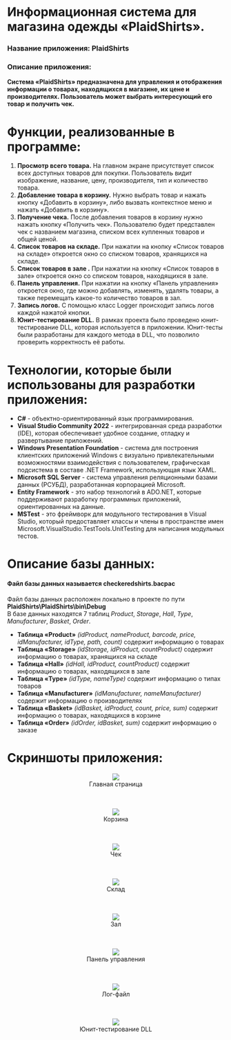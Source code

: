 # Информационная система для магазина одежды «PlaidShirts».
### Название приложения: PlaidShirts
### Описание приложения:
**Система «PlaidShirts» предназначена для управления и отображения информации о товарах, находящихся в магазине, их цене и производителях. Пользователь может выбрать интересующий его товар и получить чек.**

# Функции, реализованные в программе:
1. **Просмотр всего товара.** На главном экране присутствует список всех доступных товаров для покупки. Пользователь видит изображение, название, цену, производителя, тип и количество товара.
2. **Добавление товара в корзину.** Нужно выбрать товар и нажать кнопку «Добавить в корзину», либо вызвать контекстное меню и нажать «Добавить в корзину». 
3. **Получение чека.** После добавления товаров в корзину нужно нажать кнопку «Получить чек». Пользователю будет представлен чек с названием магазина, списком всех купленных товаров и общей ценой.
4. **Список товаров на складе.** При нажатии на кнопку «Список товаров на складе» откроется окно со списком товаров, хранящихся на складе.
4. **Список товаров в зале .** При нажатии на кнопку «Список товаров в зале» откроется окно со списком товаров, находящихся в зале.
4. **Панель управления.** При нажатии на кнопку «Панель управления» откроется окно, где можно добавлять, изменять, удалять товары, а также перемещать какое-то количество товаров в зал.
5. **Запись логов.** С помощью класс Logger происходит запись логов каждой нажатой кнопки. 
6. **Юнит-тестирование DLL.** В рамках проекта было проведено юнит-тестирование DLL, которая используется в приложении. Юнит-тесты были разработаны для каждого метода в DLL, что позволило проверить корректность её работы.

# Технологии, которые были использованы для разработки приложения:
- **C#** - объектно-ориентированный язык программирования.
- **Visual Studio Community 2022** - интегрированная среда разработки (IDE), которая обеспечивает удобное создание, отладку и развертывание приложений.
- **Windows Presentation Foundation** - система для построения клиентских приложений Windows с визуально привлекательными возможностями взаимодействия с пользователем, графическая подсистема в составе .NET Framework, использующая язык XAML.
- **Microsoft SQL Server** - система управления реляционными базами данных (РСУБД), разработанная корпорацией Microsoft.
- **Entity Framework** - это набор технологий в ADO.NET, которые поддерживают разработку программных приложений, ориентированных на данные.
- **MSTest** - это фреймворк для модульного тестирования в Visual Studio, который предоставляет классы и члены в пространстве имен Microsoft.VisualStudio.TestTools.UnitTesting для написания модульных тестов.

# Описание базы данных:
#### Файл базы данных называется checkeredshirts.bacpac <br/>
Файл базы данных расположен локально в проекте по пути **PlaidShirts\PlaidShirts\bin\Debug** </br>
В базе данных находятся 7 таблиц _Product_, _Storage_, _Hall_, _Type_, _Manufacturer_, _Basket_, _Order_.

- **Таблица «Product»** _(idProduct, nameProduct, barcode, price, idManufacturer, idType, path, count)_ содержит информацию о товарах
- **Таблица «Storage»** _(idStorage, idProduct, countProduct)_ содержит информацию о товарах, хранящихся на складе
- **Таблица «Hall»** _(idHall, idProduct, countProduct)_ содержит информацию о товарах, находящихся в зале
- **Таблица «Type»** _(idType, nameType)_ содержит информацию о типах товаров
- **Таблица «Manufacturer»** _(idManufacturer, nameManufacturer)_ содержит информацию о производителях
- **Таблица «Basket»** _(idBasket, idProduct, count, price, sum)_ содержит информацию о товарах, находящихся в корзине
- **Таблица «Order»** _(idOrder, idBasket, sum)_ содержит информацию о заказе


# Скриншоты приложения:

<p align="center">
  <img <img src="https://github.com/KristinaGurenkova/PlaidShirts/blob/main/Screenshots/MainWindow.png">
</br>Главная страница
</br> </br> </br>
</p>

<p align="center">
  <img <img src="https://github.com/KristinaGurenkova/PlaidShirts/blob/main/Screenshots/Basket.png">
</br>Корзина
</br> </br> </br>
</p>

<p align="center">
  <img <img src="https://github.com/KristinaGurenkova/PlaidShirts/blob/main/Screenshots/Chek.png">
</br>Чек
</br> </br> </br>
</p>

<p align="center">
  <img <img src="https://github.com/KristinaGurenkova/PlaidShirts/blob/main/Screenshots/Storage.png">
</br>Склад
</br> </br> </br>
</p>

<p align="center">
  <img <img src="https://github.com/KristinaGurenkova/PlaidShirts/blob/main/Screenshots/Hall.png">
</br>Зал
</br> </br> </br>
</p>

<p align="center">
  <img <img src="https://github.com/KristinaGurenkova/PlaidShirts/blob/main/Screenshots/Control.png">
</br>Панель управления
</br> </br> </br>
</p>

<p align="center">
  <img <img src="https://github.com/KristinaGurenkova/PlaidShirts/blob/main/Screenshots/log.png">
</br>Лог-файл
</br> </br> </br>
</p>

<p align="center">
  <img <img src="https://github.com/KristinaGurenkova/PlaidShirts/blob/main/Screenshots/UnitTest.png">
</br>Юнит-тестирование DLL
</br> </br> </br>
</p>
